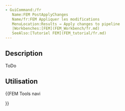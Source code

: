 ```yaml
---
- GuiCommand:/fr
   Name:FEM PostApplyChanges
   Name/fr:FEM Appliquer les modifications
   MenuLocation:Results → Apply changes to pipeline
   |Workbenches:[FEM](FEM_Workbench/fr.md)
   SeeAlso:[Tutoriel FEM](FEM_tutorial/fr.md)
---
```


## Description

ToDo

## Utilisation





{{FEM Tools navi

}} 
